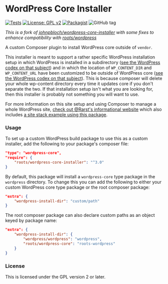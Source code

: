 # WordPress Core Installer

[![Tests](https://github.com/roots/wordpress-core-installer/actions/workflows/tests.yml/badge.svg?branch=master)](https://github.com/roots/wordpress-core-installer/actions/workflows/tests.yml)
[![License: GPL v2](https://img.shields.io/badge/License-GPL%20v2-blue.svg)](https://www.gnu.org/licenses/old-licenses/gpl-2.0.en.html)
[![Packagist](https://img.shields.io/packagist/dt/roots/wordpress-core-installer.svg)](https://packagist.org/packages/roots/wordpress-core-installer)
![GitHub tag](https://img.shields.io/github/tag/roots/wordpress-core-installer.svg)

*This is a fork of [johnpbloch/wordpress-core-installer](https://github.com/johnpbloch/wordpress-core-installer) with some fixes to enhance compatibility with [roots/wordpress](https://packagist.org/packages/roots/wordpress)*

A custom Composer plugin to install WordPress core outside of `vendor`.

This installer is meant to support a rather specific WordPress installation setup in which WordPress is installed in a subdirectory ([see the WordPress codex on that subject](https://codex.wordpress.org/Giving_WordPress_Its_Own_Directory)) and in which the location of `WP_CONTENT_DIR` and `WP_CONTENT_URL` have been customized to be outside of WordPress core ([see the WordPress codex on that subject](https://codex.wordpress.org/Editing_wp-config.php#Moving_wp-content_folder)). This is because composer will delete your whole wp-content directory every time it updates core if you don't separate the two. If that installation setup isn't what you are looking for, then this installer is probably not something you will want to use.

For more information on this site setup and using Composer to manage a whole WordPress site, [check out @Rarst's informational website](https://composer.rarst.net/) which also includes [a site stack example using this package](https://composer.rarst.net/recipe/site-stack/).

### Usage
To set up a custom WordPress build package to use this as a custom installer, add the following to your package's composer file:

```json
"type": "wordpress-core",
"require": {
	"roots/wordpress-core-installer": "^3.0"
}
```

By default, this package will install a `wordpress-core` type package in the `wordpress` directory. To change this you can add the following to either your custom WordPress core type package or the root composer package:

```json
"extra": {
	"wordpress-install-dir": "custom/path"
}
```

The root composer package can also declare custom paths as an object keyed by package name:

```json
"extra": {
	"wordpress-install-dir": {
		"wordpress/wordpress": "wordpress",
		"roots/wordpress-core": "roots-wordpress"
	}
}
```

### License
This is licensed under the GPL version 2 or later.
